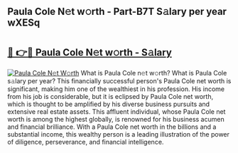 ## Paula Cole N𝚎t w𝚘rth - Part-B7T S𝚊lary per year wXESq

# <h2><a href="http://gc4pw1.nevu.top/?p=Paula+Cole">🔗 👉🔴 Paula Cole N𝚎t w𝚘rth - S𝚊lary</a></h2>

[![Paula Cole N𝚎t W𝚘rth](https://i.imgur.com/Oavwk0R.jpeg)](http://gc4pw1.nevu.top/?p=Paula+Cole)
What is Paula Cole n𝚎t w𝚘rth? What is Paula Cole s𝚊lary per year?
This financially successful person's Paula Cole net worth is significant, making him one of the wealthiest in his profession. His income from his job is considerable, but it is eclipsed by Paula Cole net worth, which is thought to be amplified by his diverse business pursuits and extensive real estate assets. This affluent individual, whose Paula Cole net worth is among the highest globally, is renowned for his business acumen and financial brilliance. With a Paula Cole net worth in the billions and a substantial income, this wealthy person is a leading illustration of the power of diligence, perseverance, and financial intelligence.
